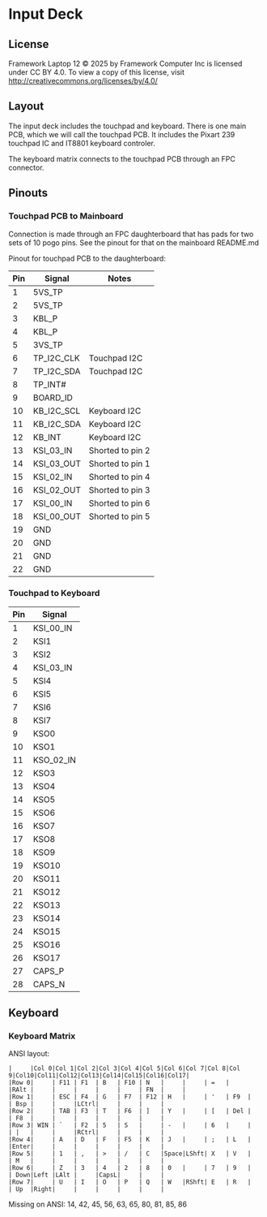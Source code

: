 # Input Deck

## License

Framework Laptop 12 © 2025 by Framework Computer Inc is licensed under CC BY 4.0.
To view a copy of this license, visit http://creativecommons.org/licenses/by/4.0/

## Layout

The input deck includes the touchpad and keyboard.
There is one main PCB, which we will call the touchpad PCB.
It includes the Pixart 239 touchpad IC and IT8801 keyboard controler.

The keyboard matrix connects to the touchpad PCB through an FPC connector.

## Pinouts

### Touchpad PCB to Mainboard

Connection is made through an FPC daughterboard that has pads for two sets of 10 pogo pins.
See the pinout for that on the mainboard README.md

Pinout for touchpad PCB to the daughterboard:

| Pin | Signal     | Notes               |
|-----|------------|---------------------|
| 1   | 5VS_TP     |                     |
| 2   | 5VS_TP     |                     |
| 3   | KBL_P      |                     |
| 4   | KBL_P      |                     |
| 5   | 3VS_TP     |                     |
| 6   | TP_I2C_CLK | Touchpad I2C        |
| 7   | TP_I2C_SDA | Touchpad I2C        |
| 8   | TP_INT#    |                     |
| 9   | BOARD_ID   |                     |
| 10  | KB_I2C_SCL | Keyboard I2C        |
| 11  | KB_I2C_SDA | Keyboard I2C        |
| 12  | KB_INT     | Keyboard I2C        |
| 13  | KSI_03_IN  | Shorted to pin 2    |
| 14  | KSI_03_OUT | Shorted to pin 1    |
| 15  | KSI_02_IN  | Shorted to pin 4    |
| 16  | KSI_02_OUT | Shorted to pin 3    |
| 17  | KSI_00_IN  | Shorted to pin 6    |
| 18  | KSI_00_OUT | Shorted to pin 5    |
| 19  | GND        |                     |
| 20  | GND        |                     |
| 21  | GND        |                     |
| 22  | GND        |                     |

### Touchpad to Keyboard

| Pin | Signal     |
|-----|------------|
| 1   | KSI_00_IN  |
| 2   | KSI1       |
| 3   | KSI2       |
| 4   | KSI_03_IN  |
| 5   | KSI4       |
| 6   | KSI5       |
| 7   | KSI6       |
| 8   | KSI7       |
| 9   | KSO0       |
| 10  | KSO1       |
| 11  | KSO_02_IN  |
| 12  | KSO3       |
| 13  | KSO4       |
| 14  | KSO5       |
| 15  | KSO6       |
| 16  | KSO7       |
| 17  | KSO8       |
| 18  | KSO9       |
| 19  | KSO10      |
| 20  | KSO11      |
| 21  | KSO12      |
| 22  | KSO13      |
| 23  | KSO14      |
| 24  | KSO15      |
| 25  | KSO16      |
| 26  | KSO17      |
| 27  | CAPS_P     |
| 28  | CAPS_N     |

## Keyboard

### Keyboard Matrix

ANSI layout:

```
|     |Col 0|Col 1|Col 2|Col 3|Col 4|Col 5|Col 6|Col 7|Col 8|Col 9|Col10|Col11|Col12|Col13|Col14|Col15|Col16|Col17|
|Row 0|     | F11 | F1  | B   | F10 | N   |     |     | =   |     |RAlt |     |     |     |     |     | FN  |     |
|Row 1|     | ESC | F4  | G   | F7  | F12 | H   |     | '   | F9  |     | Bsp |     |     |LCtrl|     |     |     |
|Row 2|     | TAB | F3  | T   | F6  | ]   | Y   |     | [   | Del |     | F8  |     |     |     |     |     |     |
|Row 3| WIN | `   | F2  | 5   | S   |     | -   |     | 6   |     |     | |   |     |     |RCtrl|     |     |     |
|Row 4|     | A   | D   | F   | F5  | K   | J   |     | ;   | L   |     |Enter|     |     |     |     |     |     |
|Row 5|     | 1   | ,   | >   | /   | C   |Space|LShft| X   | V   |     | M   |     |     |     |     |     |     |
|Row 6|     | Z   | 3   | 4   | 2   | 8   | 0   |     | 7   | 9   |     | Down|Left |LAlt |     |CapsL|     |     |
|Row 7|     | U   | I   | O   | P   | Q   | W   |RShft| E   | R   |     | Up  |Right|     |     |     |     |     |
```

Missing on ANSI: 14, 42, 45, 56, 63, 65, 80, 81, 85, 86
